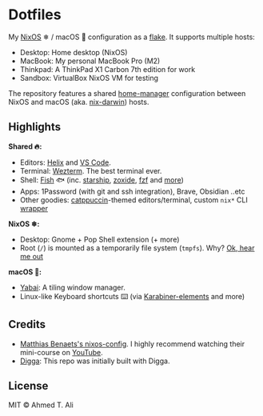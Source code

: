 # Dotfiles

My [NixOS][nixos] ❄ / macOS 🍏 configuration as a [flake][flakes]. It supports multiple hosts:

- Desktop: Home desktop (NixOS)
- MacBook: My personal MacBook Pro (M2)
- Thinkpad: A ThinkPad X1 Carbon 7th edition for work
- Sandbox: VirtualBox NixOS VM for testing

The repository features a shared [home-manager][hm] configuration between NixOS and macOS (aka. [nix-darwin][darwin]) hosts.

## Highlights

**Shared 🔥:**

- Editors: [Helix][helix] and [VS Code][vscode].
- Terminal: [Wezterm][wezterm]. The best terminal ever.
- Shell: [Fish][fish] 🐟️ (inc. [starship][starship], [zoxide][z], [fzf][fzf] and [more](./home/cli/))
- Apps: 1Password (with git and ssh integration), Brave, Obsidian ..etc
- Other goodies: [catppuccin][cat]-themed editors/terminal, custom `nix*` CLI [wrapper](./bin/up)

**NixOS ❄:**

- Desktop: Gnome + Pop Shell extension (+ more)
- Root (`/`) is mounted as a temporarily file system (`tmpfs`). Why? [Ok, hear me out](https://grahamc.com/blog/erase-your-darlings/)

**macOS 🍏:**

- [Yabai][yabai]: A tiling window manager.
- Linux-like Keyboard shortcuts ⌨️ (via [Karabiner-elements][karabiner] and more)

## Credits

- [Matthias Benaets's nixos-config](https://github.com/MatthiasBenaets/nixos-config). I highly recommend watching their mini-course on [YouTube](https://youtu.be/AGVXJ-TIv3Y).
- [Digga](https://github.com/divnix/digga/): This repo was initially built with Digga.

## License

MIT © Ahmed T. Ali

[nixos]: https://nixos.org
[flakes]: https://nixos.wiki/wiki/Flakes
[hm]: https://github.com/nix-community/home-manager
[darwin]: https://github.com/LnL7/nix-darwin
[fish]: https://fishshell.com
[z]: https://github.com/ajeetdsouza/zoxide
[fzf]: https://github.com/junegunn/fzf
[starship]: https://starship.rs
[wezterm]: https://wezfurlong.org/wezterm
[helix]: https://helix-editor.com/
[vscode]: https://code.visualstudio.com
[cat]: https://github.com/catppuccin/catppuccin
[yabai]: https://github.com/koekeishiya/yabai
[karabiner]: https://karabiner-elements.pqrs.org
